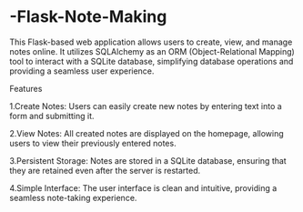 # -Flask-Note-Making

This Flask-based web application allows users to create, view, and manage notes online. It utilizes SQLAlchemy as an ORM (Object-Relational Mapping) tool to interact with a SQLite database, simplifying database operations and providing a seamless user experience.

Features

1.Create Notes: Users can easily create new notes by entering text into a form and submitting it.

2.View Notes: All created notes are displayed on the homepage, allowing users to view their previously entered notes.

3.Persistent Storage: Notes are stored in a SQLite database, ensuring that they are retained even after the server is restarted.

4.Simple Interface: The user interface is clean and intuitive, providing a seamless note-taking experience.
